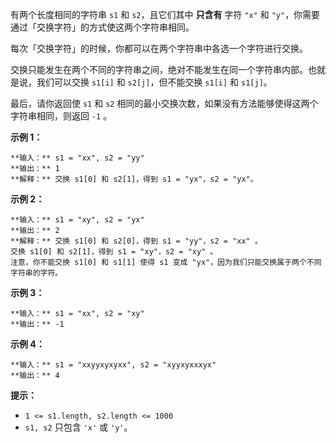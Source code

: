 有两个长度相同的字符串 `s1` 和 `s2`，且它们其中  **只含有**  字符 `"x"` 和
`"y"`，你需要通过「交换字符」的方式使这两个字符串相同。

每次「交换字符」的时候，你都可以在两个字符串中各选一个字符进行交换。

交换只能发生在两个不同的字符串之间，绝对不能发生在同一个字符串内部。也就是说，我们可以交换 `s1[i]` 和 `s2[j]`，但不能交换 `s1[i]`
和 `s1[j]`。

最后，请你返回使 `s1` 和 `s2` 相同的最小交换次数，如果没有方法能够使得这两个字符串相同，则返回 `-1` 。



**示例 1：**

    
    
    **输入：** s1 = "xx", s2 = "yy"
    **输出：** 1
    **解释：** 交换 s1[0] 和 s2[1]，得到 s1 = "yx"，s2 = "yx"。

**示例 2：**

    
    
    **输入：** s1 = "xy", s2 = "yx"
    **输出：** 2
    **解释：** 交换 s1[0] 和 s2[0]，得到 s1 = "yy"，s2 = "xx" 。
    交换 s1[0] 和 s2[1]，得到 s1 = "xy"，s2 = "xy" 。
    注意，你不能交换 s1[0] 和 s1[1] 使得 s1 变成 "yx"，因为我们只能交换属于两个不同字符串的字符。

**示例 3：**

    
    
    **输入：** s1 = "xx", s2 = "xy"
    **输出：** -1
    

**示例 4：**

    
    
    **输入：** s1 = "xxyyxyxyxx", s2 = "xyyxyxxxyx"
    **输出：** 4
    



**提示：**

  * `1 <= s1.length, s2.length <= 1000`
  * `s1, s2` 只包含 `'x'` 或 `'y'`。

